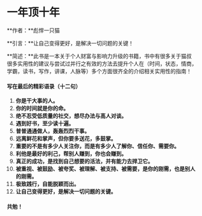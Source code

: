 

# 一年顶十年

**作者：**彪悍一只猫

**引言：**让自己变得更好，是解决一切问题的关键！



**简述：**此书是一本关于个人财富与影响力升级的书籍，书中有很多关于猫叔很多实用性的建议与尝试过并行之有效的方法去提升个人在（时间，状态，情商，学霸，读书，写作，讲课，人脉等）多个方面很齐全的介绍相关实用性的指南！



#### **写在最后的精彩语录**（十二句）

1.  **你是干大事的人。**
2. **你的时间就是你的命。**
3. **绝不忍受低质量的社交，想尽办法与高人对谈。**
4. **遇到好书，至少读十遍。**
5. **普普通通做人，轰轰烈烈干事。**
6. **远离鲜花和掌声，但你要多送花，多鼓掌。**
7. **重要的不是有多少人关注你，而是有多少人了解你、信任你、需要你。**
8. **利他是最好的利己，帮别人赚到，你也会赚到。**
9. **真正的成功，是找到自己想要的活法，并有能力去捍卫它。**
10. **被重视、被鼓励、被夸奖、被理解、被支持、被需要，是你的刚需，也是别人的刚需。**
11. **极致践行，自能脱颖而出。**
12. **让自己变得更好，是解决一切问题的关键。**



#### 共勉！ 